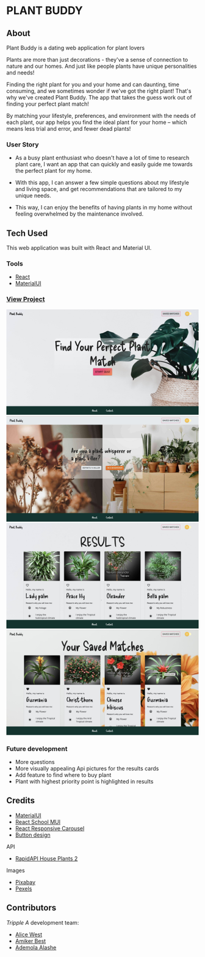 # PLANT BUDDY



## About

Plant Buddy is a dating web application for plant lovers



Plants are more than just decorations - they've a sense of connection to nature and our homes. And just like people plants have
unique personalities and needs!


Finding the right plant for you and your home and can daunting, time consuming, and we sometimes wonder if we've got the right plant!
That's why we've created Plant Buddy. The app that takes the guess work out of finding your perfect plant match!

By matching your lifestyle, preferences, and environment with the needs of each plant, our app helps you find the ideal plant for your home – which means less trial and error, and fewer dead plants!


### User Story


- As a busy plant enthusiast who doesn't have a lot of time to research plant care, I want an app that can quickly and easily guide me towards the perfect plant for my home.

- With this app, I can answer a few simple questions about my lifestyle and living space, and get recommendations that are tailored to my unique needs.

- This way, I can enjoy the benefits of having plants in my home without feeling overwhelmed by the maintenance involved.



## Tech Used

This web application was built with React and Material UI.



### Tools

- [React](https://react.dev/)
- [MaterialUI](https://mui.com/)



### [View Project](https://deploy-preview-26--warm-croissant-8d430b.netlify.app/)


![screenshot](https://github.com/alicewestcreate/plant-buddy/blob/main/public/Images/HomePage.jpg)
![quiz](https://github.com/alicewestcreate/plant-buddy/blob/main/public/Images/Quiz.jpg)
![results](https://github.com/alicewestcreate/plant-buddy/blob/main/public/Images/Results.jpg)
![your matches](https://github.com/alicewestcreate/plant-buddy/blob/main/public/Images/YourMatches.jpg)


### Future development

- More questions
- More visually appealing Api pictures for the results cards
- Add feature to find where to buy plant
- Plant with highest priority point is highlighted in results


## Credits

- [MaterialUI](https://mui.com/)
- [React School MUI](https://react.school/material-ui)
- [React Responsive Carousel](https://github.com/leandrowd/react-responsive-carousel)
- [Button design](https://getcssscan.com/css-buttons-examples)


API

- [RapidAPI House Plants 2](https://rapidapi.com/mnai01/api/house-plants2/)

Images

- [Pixabay](https://pixabay.com/)
- [Pexels](https://www.pexels.com/)



## Contributors

_Tripple A_ development team:

- [Alice West](https://github.com/alicewestcreate)
- [Amiker Best](https://github.com/AmikerB)
- [Ademola Alashe](https://github.com/ademolaalashe)

